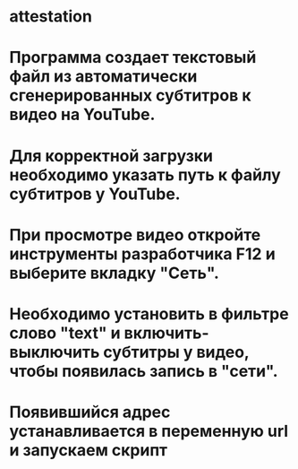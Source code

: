 # attestation

# Программа создает текстовый файл из автоматически сгенерированных субтитров к видео на YouTube.
# Для корректной загрузки необходимо указать путь к файлу субтитров у YouTube.

# При просмотре видео откройте инструменты разработчика F12 и выберите вкладку "Сеть".
# Необходимо установить в фильтре слово "text" и включить-выключить субтитры у видео, чтобы появилась запись в "сети".
# Появившийся адрес устанавливается в переменную url и запускаем скрипт
